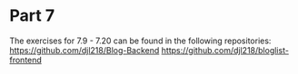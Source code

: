 # Part 7

The exercises for 7.9 - 7.20 can be found in the following repositories:\
https://github.com/djl218/Blog-Backend
https://github.com/djl218/bloglist-frontend